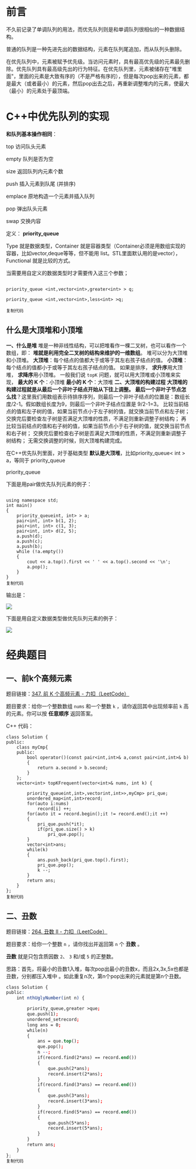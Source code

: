 
# 前言

不久前记录了单调队列的用法，而优先队列则是和单调队列很相似的一种数据结构。

普通的队列是一种先进先出的数据结构，元素在队列尾追加，而从队列头删除。

在优先队列中，元素被赋予优先级。当访问元素时，具有最高优先级的元素最先删除。优先队列具有最高级先出的行为特征。在优先队列里，元素被储存在"堆里面"，里面的元素是大致有序的（不是严格有序的），但是每次pop出来的元素，都是最大（或者最小）的元素，然后pop出去之后，再重新调整堆内的元素，使最大（最小）的元素处于最顶端。

# C++中优先队列的实现

**和队列基本操作相同**：

top 访问队头元素

empty 队列是否为空

size 返回队列内元素个数

push 插入元素到队尾 (并排序)

emplace 原地构造一个元素并插入队列

pop 弹出队头元素

swap 交换内容

定义： **priority_queue**

Type 就是数据类型，Container 就是容器类型（Container必须是用数组实现的容器，比如vector,deque等等，但不能用 list。STL里面默认用的是vector），Functional 就是比较的方式。

当需要用自定义的数据类型时才需要传入这三个参数；

```arduino

priority_queue <int,vector<int>,greater<int> > q;

priority_queue <int,vector<int>,less<int> >q;

复制代码
```

## **什么是大顶堆和小顶堆**

**一、什么是堆**
堆是一种非线性结构，可以把堆看作一棵二叉树，也可以看作一个数组，即： **堆就是利用完全二叉树的结构来维护的一维数组**。
堆可以分为大顶堆和小顶堆。
**大顶堆**：每个结点的值都大于或等于其左右孩子结点的值。
**小顶堆**：每个结点的值都小于或等于其左右孩子结点的值。
如果是排序， **求升序**用大顶堆， **求降序**用小顶堆。
一般我们说 `topK` 问题，就可以用大顶堆或小顶堆来实现，
**最大的 K 个**：小顶堆
**最小的 K 个**：大顶堆
**二、大顶堆的构建过程**
**大顶堆的构建过程就是从最后一个非叶子结点开始从下往上调整。**
**最后一个非叶子节点怎么找**？这里我们用数组表示待排序序列，则最后一个非叶子结点的位置是：数组长度/2-1。假如数组长度为9，则最后一个非叶子结点位置是 9/2-1=3。
比较当前结点的值和左子树的值，如果当前节点小于左子树的值，就交换当前节点和左子树；
交换完后要检查左子树是否满足大顶堆的性质，不满足则重新调整子树结构；
再比较当前结点的值和右子树的值，如果当前节点小于右子树的值，就交换当前节点和右子树；
交换完后要检查右子树是否满足大顶堆的性质，不满足则重新调整子树结构；
无需交换调整的时候，则大顶堆构建完成。

在C++优先队列里面，对于基础类型 **默认是大顶堆**，比如priority_queue< int > a，等同于 priority_queue

priority_queue

下面是用pair做优先队列元素的例子：

```arduino

using namespace std;
int main()
{
    priority_queueint, int> > a;
    pair<int, int> b(1, 2);
    pair<int, int> c(1, 3);
    pair<int, int> d(2, 5);
    a.push(d);
    a.push(c);
    a.push(b);
    while (!a.empty())
    {
        cout << a.top().first << ' ' << a.top().second << '\n';
        a.pop();
    }
}
复制代码
```

输出是：

![](https://p9-juejin.byteimg.com/tos-cn-i-k3u1fbpfcp/d16119f84ce24d93bbc096c61641ace7~tplv-k3u1fbpfcp-zoom-in-crop-mark:3024:0:0:0.image?)

下面是用自定义数据类型做优先队列元素的例子：

![](https://p1-juejin.byteimg.com/tos-cn-i-k3u1fbpfcp/9c5e8fc6bc304bae8830e563881da720~tplv-k3u1fbpfcp-zoom-in-crop-mark:3024:0:0:0.image?)

# 经典题目

## 一、前k个高频元素

题目链接：[347. 前 K 个高频元素 - 力扣（LeetCode）](https://link.juejin.cn?target=https%3A%2F%2Fleetcode.cn%2Fproblems%2Ftop-k-frequent-elements%2F "https://leetcode.cn/problems/top-k-frequent-elements/")

题目要求：给你一个整数数组 `nums` 和一个整数 `k` ，请你返回其中出现频率前 `k` 高的元素。你可以按 **任意顺序** 返回答案。

C++ 代码：

```arduino
class Solution {
public:
    class myCmp{
    public:
        bool operator()(const pair<int,int>& a,const pair<int,int>& b)
        {
            return a.second > b.second;
        }
    };
    vector<int> topKFrequent(vector<int>& nums, int k) {

        priority_queueint,int>,vectorint,int>>,myCmp> pri_que;
        unordered_map<int,int>record;
        for(auto i:nums)
            record[i] ++;
        for(auto it = record.begin();it != record.end();it ++)
        {
            pri_que.push(*it);
            if(pri_que.size() > k)
                pri_que.pop();
        }
        vector<int>ans;
        while(k)
        {
            ans.push_back(pri_que.top().first);
            pri_que.pop();
            k --;
        }
        return ans;
    }
};
复制代码
```

## 二、丑数

题目链接：[264. 丑数 II - 力扣（LeetCode）](https://link.juejin.cn?target=https%3A%2F%2Fleetcode.cn%2Fproblems%2Fugly-number-ii%2F "https://leetcode.cn/problems/ugly-number-ii/")

题目要求：给你一个整数 `n` ，请你找出并返回第 `n` 个 **丑数** 。

**丑数** 就是只包含质因数 `2`、 `3` 和/或 `5` 的正整数。

思路：首先，将最小的丑数1入堆，每次pop出最小的丑数x，而且2x,3x,5x也都是丑数，分别都压入堆中 。如此重复n次，第n个pop出来的元素就是第n个丑数。

```scss
class Solution {
public:
    int nthUglyNumber(int n) {

        priority_queue,greater >que;
        que.push(1);
        unordered_setrecord;
        long ans = 0;
        while(n)
        {
            ans = que.top();
            que.pop();
            n --;
            if(record.find(2*ans) == record.end())
            {
                que.push(2*ans);
                record.insert(2*ans);
            }
            if(record.find(3*ans) == record.end())
            {
                que.push(3*ans);
                record.insert(3*ans);
            }
            if(record.find(5*ans) == record.end())
            {
                que.push(5*ans);
                record.insert(5*ans);
            }
        }
        return ans;
    }
};
复制代码
```
